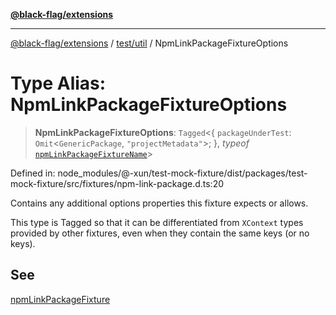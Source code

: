 [**@black-flag/extensions**](../../../README.md)

***

[@black-flag/extensions](../../../README.md) / [test/util](../README.md) / NpmLinkPackageFixtureOptions

# Type Alias: NpmLinkPackageFixtureOptions

> **NpmLinkPackageFixtureOptions**: `Tagged`\<\{ `packageUnderTest`: `Omit`\<`GenericPackage`, `"projectMetadata"`\>; \}, *typeof* [`npmLinkPackageFixtureName`](../variables/npmLinkPackageFixtureName.md)\>

Defined in: node\_modules/@-xun/test-mock-fixture/dist/packages/test-mock-fixture/src/fixtures/npm-link-package.d.ts:20

Contains any additional options properties this fixture expects or allows.

This type is Tagged so that it can be differentiated from `XContext`
types provided by other fixtures, even when they contain the same keys (or no
keys).

## See

[npmLinkPackageFixture](../functions/npmLinkPackageFixture.md)
